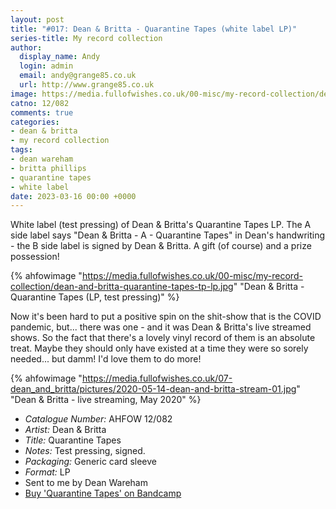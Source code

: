 ```yaml
---
layout: post
title: "#017: Dean & Britta - Quarantine Tapes (white label LP)"
series-title: My record collection
author:
  display_name: Andy
  login: admin
  email: andy@grange85.co.uk
  url: http://www.grange85.co.uk
image: https://media.fullofwishes.co.uk/00-misc/my-record-collection/dean-and-britta-quarantine-tapes-tp-lp.jpg
catno: 12/082
comments: true
categories:
- dean & britta
- my record collection
tags:
- dean wareham
- britta phillips
- quarantine tapes
- white label
date: 2023-03-16 00:00 +0000
---
```

White label (test pressing) of Dean & Britta's Quarantine Tapes LP. The A side label says "Dean & Britta - A - Quarantine Tapes" in Dean's handwriting - the B side label is signed by Dean & Britta. A gift (of course) and a prize possession!

{% ahfowimage "https://media.fullofwishes.co.uk/00-misc/my-record-collection/dean-and-britta-quarantine-tapes-tp-lp.jpg" "Dean & Britta - Quarantine Tapes (LP, test pressing)" %}

Now it's been hard to put a positive spin on the shit-show that is the COVID pandemic, but... there was one - and it was Dean & Britta's live streamed shows. So the fact that there's a lovely vinyl record of them is an absolute treat. Maybe they should only have existed at a time they were so sorely needed... but damm! I'd love them to do more!

{% ahfowimage "https://media.fullofwishes.co.uk/07-dean_and_britta/pictures/2020-05-14-dean-and-britta-stream-01.jpg" "Dean & Britta - live streaming, May 2020" %}

 - *Catalogue Number:* AHFOW 12/082
 - *Artist:* Dean & Britta
 - *Title:* Quarantine Tapes
 - *Notes:* Test pressing, signed.
 - *Packaging:* Generic card sleeve
 - *Format:* LP
 - Sent to me by Dean Wareham
 - [Buy 'Quarantine Tapes' on Bandcamp](https://deanandbritta.bandcamp.com/album/quarantine-tapes)
